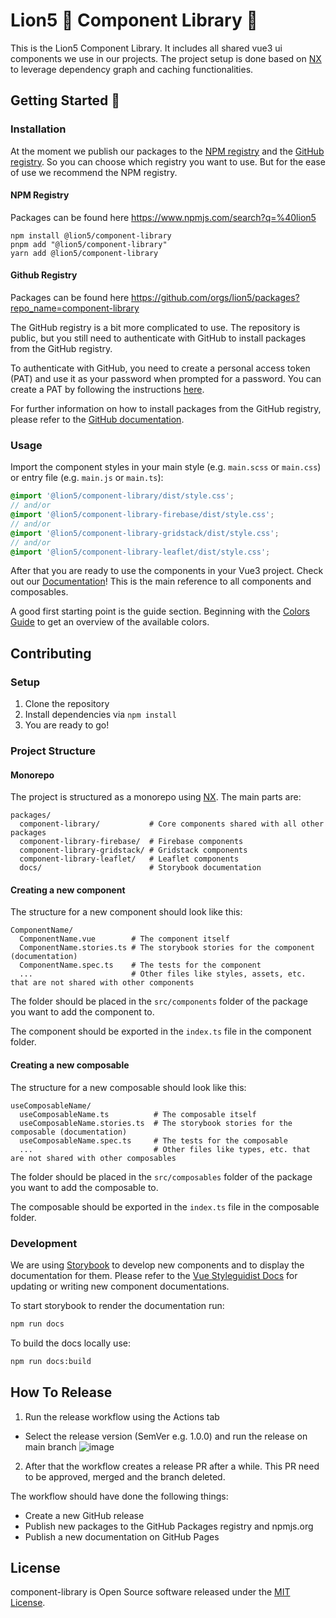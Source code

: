 # Lion5 🦁 Component Library 🎉

This is the Lion5 Component Library. It includes all shared vue3 ui components we use in our projects.
The project setup is done based on [NX](https://nx.dev/) to leverage dependency graph and caching functionalities.

## Getting Started 🚀

### Installation
At the moment we publish our packages to the [NPM registry](https://www.npmjs.com/search?q=%40lion5) and
the [GitHub registry](https://github.com/orgs/lion5/packages?repo_name=component-library).
So you can choose which registry you want to use. But for the ease of use we recommend the NPM registry.

#### NPM Registry
Packages can be found here https://www.npmjs.com/search?q=%40lion5

```shell
npm install @lion5/component-library
pnpm add "@lion5/component-library"
yarn add @lion5/component-library
```

#### Github Registry
Packages can be found here https://github.com/orgs/lion5/packages?repo_name=component-library

The GitHub registry is a bit more complicated to use. The repository is public, but you still need to authenticate with GitHub to install packages from the GitHub registry.

To authenticate with GitHub, you need to create a personal access token (PAT) and use it as your password when prompted for a password. You can create a PAT by following the instructions [here](https://docs.github.com/en/github/authenticating-to-github/keeping-your-account-and-data-secure/creating-a-personal-access-token).

For further information on how to install packages from the GitHub registry, please refer to the [GitHub documentation](https://docs.github.com/en/packages/working-with-a-github-packages-registry/working-with-the-npm-registry#installing-a-package).

### Usage
Import the component styles in your main style (e.g. `main.scss` or `main.css`) or entry file (e.g. `main.js` or `main.ts`):

```scss
@import '@lion5/component-library/dist/style.css';
// and/or
@import '@lion5/component-library-firebase/dist/style.css';
// and/or
@import '@lion5/component-library-gridstack/dist/style.css';
// and/or
@import '@lion5/component-library-leaflet/dist/style.css';
```

After that you are ready to use the components in your Vue3 project.
Check out our [Documentation](https://lion5.github.io/component-library/)! This is the main reference to all components and composables.

A good first starting point is the guide section. Beginning with the [Colors Guide](https://lion5.github.io/component-library/?path=/docs/core_guide-colors--documentation) to get an overview of the available colors.


## Contributing

### Setup

1. Clone the repository
2. Install dependencies via `npm install`
3. You are ready to go!

### Project Structure

#### Monorepo
The project is structured as a monorepo using [NX](https://nx.dev/). The main parts are:
```
packages/
  component-library/           # Core components shared with all other packages
  component-library-firebase/  # Firebase components
  component-library-gridstack/ # Gridstack components
  component-library-leaflet/   # Leaflet components
  docs/                        # Storybook documentation
```

#### Creating a new component
The structure for a new component should look like this:
```
ComponentName/
  ComponentName.vue        # The component itself
  ComponentName.stories.ts # The storybook stories for the component (documentation)
  ComponentName.spec.ts    # The tests for the component
  ...                      # Other files like styles, assets, etc. that are not shared with other components
```
The folder should be placed in the `src/components` folder of the package you want to add the component to.

The component should be exported in the `index.ts` file in the component folder.

#### Creating a new composable
The structure for a new composable should look like this:
```
useComposableName/
  useComposableName.ts          # The composable itself
  useComposableName.stories.ts  # The storybook stories for the composable (documentation)
  useComposableName.spec.ts     # The tests for the composable
  ...                           # Other files like types, etc. that are not shared with other composables
```

The folder should be placed in the `src/composables` folder of the package you want to add the composable to.

The composable should be exported in the `index.ts` file in the composable folder.

### Development

We are using [Storybook](https://storybook.js.org/) to develop new components and to display the documentation for them.
Please refer to the [Vue Styleguidist Docs](https://vue-styleguidist.github.io/docs/Documenting.html) for updating or writing new component documentations.

To start storybook to render the documentation run:

```sh
npm run docs
```

To build the docs locally use:

```sh
npm run docs:build
```

## How To Release

1. Run the release workflow using the Actions tab

- Select the release version (SemVer e.g. 1.0.0) and run the release on main branch
  ![image](https://github.com/lion5/component-library/assets/19801231/bd87751a-8dad-442b-b7c9-0841a2acf2e7)


2. After that the workflow creates a release PR after a while. This PR need to be approved, merged and the branch
   deleted.

The workflow should have done the following things:

- Create a new GitHub release
- Publish new packages to the GitHub Packages registry and npmjs.org
- Publish a new documentation on GitHub Pages

## License

component-library is Open Source software released under the [MIT License](License.txt).
